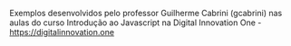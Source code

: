 Exemplos desenvolvidos pelo professor Guilherme Cabrini (gcabrini) nas aulas do curso Introdução ao Javascript na Digital Innovation One - https://digitalinnovation.one


